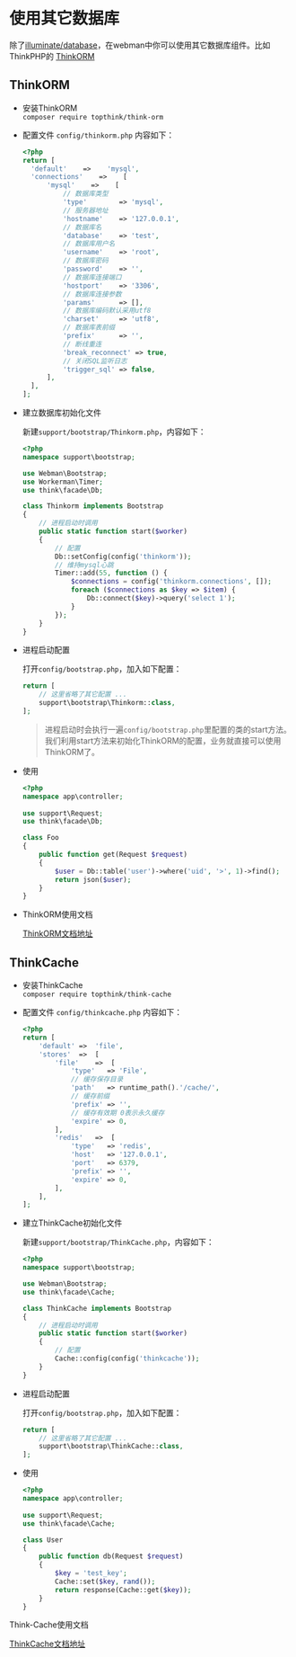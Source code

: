 # 使用其它数据库
除了[illuminate/database](https://github.com/illuminate/database)，在webman中你可以使用其它数据库组件。比如ThinkPHP的 [ThinkORM](https://www.kancloud.cn/manual/think-orm/1257998)

## ThinkORM

- 安装ThinkORM  
  `composer require topthink/think-orm`
  
- 配置文件 `config/thinkorm.php` 内容如下：
    ```php
  <?php
  return [
      'default'    =>    'mysql',
      'connections'    =>    [
          'mysql'    =>    [
              // 数据库类型
              'type'        => 'mysql',
              // 服务器地址
              'hostname'    => '127.0.0.1',
              // 数据库名
              'database'    => 'test',
              // 数据库用户名
              'username'    => 'root',
              // 数据库密码
              'password'    => '',
              // 数据库连接端口
              'hostport'    => '3306',
              // 数据库连接参数
              'params'      => [],
              // 数据库编码默认采用utf8
              'charset'     => 'utf8',
              // 数据库表前缀
              'prefix'      => '',
              // 断线重连
              'break_reconnect' => true,
              // 关闭SQL监听日志
              'trigger_sql' => false,
          ],
      ],
  ];
    ```
- 建立数据库初始化文件
  
  新建`support/bootstrap/Thinkorm.php`，内容如下：
  
  ```php
  <?php
  namespace support\bootstrap;
  
  use Webman\Bootstrap;
  use Workerman\Timer;
  use think\facade\Db;
  
  class Thinkorm implements Bootstrap
  {
      // 进程启动时调用
      public static function start($worker)
      {
          // 配置
          Db::setConfig(config('thinkorm'));
          // 维持mysql心跳
          Timer::add(55, function () {
              $connections = config('thinkorm.connections', []);
              foreach ($connections as $key => $item) {
                  Db::connect($key)->query('select 1');
              }
          });
      }
  }

  ```

- 进程启动配置

  打开`config/bootstrap.php`，加入如下配置：
  ```php
  return [
      // 这里省略了其它配置 ...
      support\bootstrap\Thinkorm::class,
  ];
  ```
  > 进程启动时会执行一遍`config/bootstrap.php`里配置的类的start方法。我们利用start方法来初始化ThinkORM的配置，业务就直接可以使用ThinkORM了。

- 使用

  ```php
  <?php
  namespace app\controller;
    
  use support\Request;
  use think\facade\Db;
  
  class Foo
  {
      public function get(Request $request)
      {
          $user = Db::table('user')->where('uid', '>', 1)->find();
          return json($user);
      }
  }
  ```
- ThinkORM使用文档

  [ThinkORM文档地址](https://www.kancloud.cn/manual/think-orm/1257998)
  
## ThinkCache

- 安装ThinkCache  
  `composer require topthink/think-cache`
  
- 配置文件 `config/thinkcache.php` 内容如下：
  ```php
  <?php
  return [
      'default'	=>	'file',
      'stores'	=>	[
          'file'	=>	[
              'type'   => 'File',
              // 缓存保存目录
              'path'   => runtime_path().'/cache/',
              // 缓存前缀
              'prefix' => '',
              // 缓存有效期 0表示永久缓存
              'expire' => 0,
          ],
          'redis'	=>	[
              'type'   => 'redis',
              'host'   => '127.0.0.1',
              'port'   => 6379,
              'prefix' => '',
              'expire' => 0,
          ],
      ],
  ];
  ```
- 建立ThinkCache初始化文件
  
  新建`support/bootstrap/ThinkCache.php`，内容如下：
  
  ```php
  <?php
  namespace support\bootstrap;
  
  use Webman\Bootstrap;  
  use think\facade\Cache;
  
  class ThinkCache implements Bootstrap
  {
      // 进程启动时调用
      public static function start($worker)
      {
          // 配置
          Cache::config(config('thinkcache'));
      }
  }

  ```

- 进程启动配置

  打开`config/bootstrap.php`，加入如下配置：
  ```php
  return [
      // 这里省略了其它配置 ...
      support\bootstrap\ThinkCache::class,
  ];
  ```

- 使用

  ```php
  <?php
  namespace app\controller;
    
  use support\Request;
  use think\facade\Cache;
  
  class User
  {
      public function db(Request $request)
      {
          $key = 'test_key';
          Cache::set($key, rand());
          return response(Cache::get($key));
      }
  }
  ```
Think-Cache使用文档

  [ThinkCache文档地址](https://github.com/top-think/think-cache)